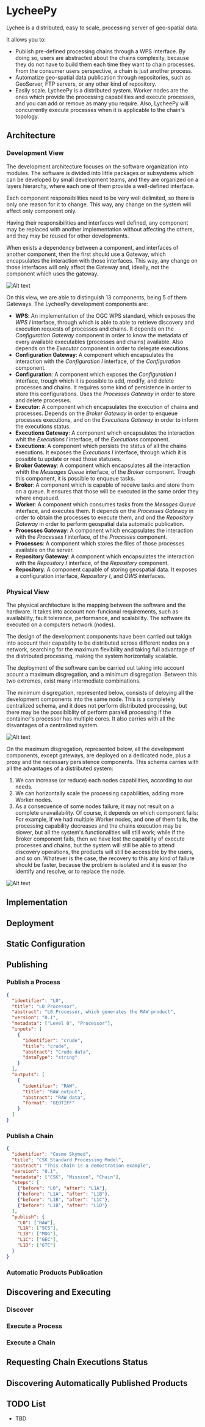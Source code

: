 # LycheePy

Lychee is a distributed, easy to scale, processing server of geo-spatial data.

It allows you to: 
 * Publish pre-defined processing chains through a WPS interface. By doing so, users are abstracted about the chains complexity, because they do not have to build them each time they want to chain processes. From the consumer users perspective, a chain is just another process.
 * Automatize geo-spatial data publication through repositories, such as GeoServer, FTP servers, or any other kind of repository.
 * Easily scale. LycheePy is a distributed system. Worker nodes are the ones which provide the processing capabilities and execute processes, and you can add or remove as many you require. Also, LycheePy will concurrently execute processes when it is applicable to the chain's topology.


## Architecture

### Development View

The development architecture focuses on the software organization into modules. The software is divided into little packages or subsystems which can be developed by small development teams, and they are organized on a layers hierarchy, where each one of them provide a well-defined interface.

Each component responsibilities need to be very well delimited, so there is only one reason for it to change. This way, any change on the system will affect only component only.

Having their responsibilities and interfaces well defined, any component may be replaced with another implementation without affecting the others, and they may be reused for other developments.

When exists a dependency between a component, and interfaces of another component, then the first should use a Gateway, which encapsulates the interaction with those interfaces. This way, any change on those interfaces will only affect the Gateway and, ideally, not the component which uses the gateway.

![Alt text](doc/architecture/development_view.png?raw=true "LycheePy components diagram.")

On this view, we are able to distinguish 13 components, being 5 of them Gateways. The LycheePy development components are:

* **WPS**: An implementation of the OGC WPS standard, which exposes the _WPS I_ interface, through which is able to able to retrieve discovery and execution requests of processes and chains. It depends on the _Configuration Gateway_ component in order to know the metadata of every available executables (processes and chains) available. Also depends on the _Executor_ component in order to delegate executions.
* **Configuration Gateway**: A component which encapsulates the interaction with the _Configuration I_ interface, of the _Configuration_ component.
* **Configuration**: A component which exposes the _Configuration I_ interface, trough which it is possible to add, modify, and delete processes and chains. It requires some kind of persistence in order to store this configurations. Uses the _Processes Gateway_ in order to store and delete processes.
* **Executor**: A component which encapsulates the execution of chains and processes. Depends on the _Broker Gateway_ in order to enqueue processes executions, and on the _Executions Gateway_ in order to inform the executions status.
* **Executions Gateway**: A component which encapsulates the interaction whit the _Executions I_ interface, of the _Executions_ component.
* **Executions**: A component which persists the status of all the chains executions. It exposes the _Executions I_ interface, through which it is possible tu update or read those statuses.
* **Broker Gateway**: A component which encapsulates all the interaction whith the _Messages Queue_ interface, of the _Broker_ component. Trough this component, it is possible to enqueue tasks.
* **Broker**: A component which is capable of receive tasks and store them on a queue. It ensures that those will be executed in the same order they where enqueued.
* **Worker**: A component which consumes tasks from the _Mesages Queue_ interface, and executes them. It depends on the _Processes Gateway_ in order to obtain the processes to execute them, and ond the _Repository Gateway_ in order to perform geospatial data automatic publication.
* **Processes Gateway**: A component which encapsulates the interaction with the _Processes I_ interface, of the _Processes_ component.
* **Processes**: A component which stores the files of those processes available on the server.
* **Repository Gateway**: A component which encapsulates the interaction with the _Repository I_ interface, of the _Repository_ component.
* **Repository**: A component capable of storing geospatial data. It exposes a configuration interface, _Repository I_, and _OWS_ interfaces.


### Physical View

The physical architecture is the mapping between the software and the hardware. It takes into account non-funcional requirements, such as availability, fault tolerance, performance, and scalability. The software its executed on a computers network (nodes).

The design of the development components have been carried out takign into account their capability to be distributed across different nodes on a network, searching for the maximum flexibility and taking full advantage of the distributed processing, making the system horizontally scalable.

The deployment of the software can be carried out taking into account acount a maximum disgregation, and a minimum disgregation. Between this two extremes, exist many intermediate combinations. 

The minimum disgregation, represented below, consists of deloying all the development components into the same node. This is a completely centralized schema, and it does not perform distributed processing, but there may be the possibiblity of perform paralell processing if the container's processor has multiple cores. It also carries with all the disvantages of a centralized system.

![Alt text](doc/architecture/physical_view_minimum.png?raw=true "LycheePy minimum disgregation.")

On the maximum disgregation, represented below, all the development components, except gateways, are deployed on a dedicated node, plus a proxy and the necessary persistence components. This schema carries with all the advantages of a distributed system:
1. We can increase (or reduce) each nodes capabilities, according to our needs.
1. We can horizontally scale the processing capabilities, adding more Worker nodes.
1. As a consecuence of some nodes failure, it may not result on a complete unavailability. Of course, it depends on which component fails: For example, if we had multiple Worker nodes, and one of them fails, the processing capability decreases and the chains execution may be slower, but all the system's functionalities will still work; while if the Broker component fails, then we have lost the capability of execute processes and chains, but the system will still be able to attend discovery operations, the products will still be accessible by the users, and so on. Whatever is the case, the recovery to this any kind of failure should be faster, because the problem is isolated and it is easier tho identify and resolve, or to replace the node.

![Alt text](doc/architecture/physical_view_maximum.png?raw=true "LycheePy maximum disgregation.")


## Implementation



## Deployment



## Static Configuration



## Publishing

### Publish a Process

```json
{
  "identifier": "L0",
  "title": "L0 Processor",
  "abstract": "L0 Processor, which generates the RAW product",
  "version": "0.1",
  "metadata": ["Level 0", "Processor"],
  "inputs": [
    {
      "identifier": "crude", 
      "title": "crude",
      "abstract": "Crude data",
      "dataType": "string"
    }
  ],
  "outputs": [
    {
      "identifier": "RAW", 
      "title": "RAW output",
      "abstract": "RAW data",
      "format": "GEOTIFF"
    }
  ]
}
```

### Publish a Chain

```json
{
  "identifier": "Cosmo Skymed",
  "title": "CSK Standard Processing Model",
  "abstract": "This chain is a demostration example",
  "version": "0.1",
  "metadata": ["CSK", "Mission", "Chain"],
  "steps": [
    {"before": "L0", "after": "L1A"},
    {"before": "L1A", "after": "L1B"},
    {"before": "L1B", "after": "L1C"},
    {"before": "L1B", "after": "L1D"}
  ],
  "publish": {
    "L0": ["RAW"],
    "L1A": ["SCS"],
    "L1B": ["MDG"],
    "L1C": ["GEC"],
    "L1D": ["GTC"]
  }
}
```


### Automatic Products Publication


## Discovering and Executing

### Discover

### Execute a Process

### Execute a Chain


## Requesting Chain Executions Status



## Discovering Automatically Published Products



## TODO List

 * TBD
 
